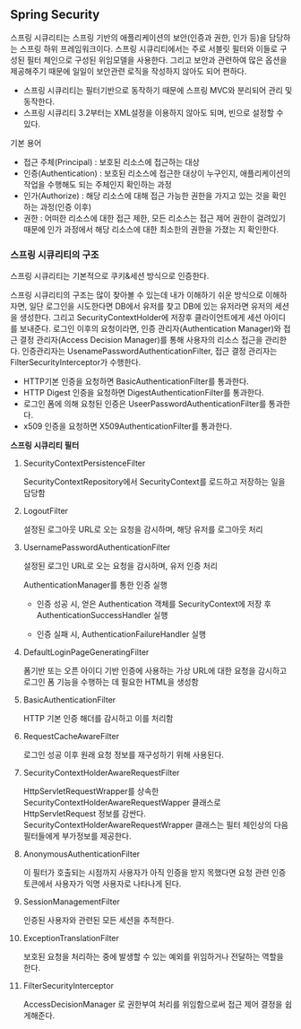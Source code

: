 ## Spring Security

스프링 시큐리티는 스프링 기반의 애플리케이션의 보안(인증과 권한, 인가 등)을 담당하는 스프링 하위 프레임워크이다. 
스프링 시큐리티에서는 주로 서블릿 필터와 이들로 구성된 필터 체인으로 구성된 위임모델을 사용한다. 그리고 보안과 관련하여 많은 옵션을 제공해주기 때문에 일일이 보안관련 로직을 작성하지 않아도 되어 편하다.

- 스프링 시큐리티는 필터기반으로 동작하기 때문에 스프링 MVC와 분리되어 관리 및 동작한다.
- 스프링 시큐리티 3.2부터는 XML설정을 이용하지 않아도 되며, 빈으로 설정할 수 있다.



기본 용어

- 접근 주체(Principal) : 보호된 리소스에 접근하는 대상
- 인증(Authentication) : 보호된 리소스에 접근한 대상이 누구인지, 애플리케이션의 작업을 수행해도 되는 주체인지 확인하는 과정
- 인가(Authorize) : 해당 리소스에 대해 접근 가능한 권한을 가지고 있는 것을 확인하는 과정(인증 이후)
- 권한 : 어떠한 리소스에 대한 접근 제한, 모든 리소스는 접근 제어 권한이 걸려있기 때문에 인가 과정에서 해당 리소스에 대한 최소한의 권한을 가졌는 지 확인한다.



### 스프링 시큐리티의 구조

스프링 시큐리티는 기본적으로 쿠키&세션 방식으로 인증한다.

스프링 시큐리티의 구조는 많이 찾아볼 수 있는데 내가 이해하기 쉬운 방식으로 이해하자면, 일단 로그인을 시도한다면 DB에서 유저를 찾고 DB에 있는 유저라면 유저의 세션을 생성한다. 그리고 SecurityContextHolder에 저장후 클라이언트에게 세션 아이디를 보내준다. 로그인 이후의 요청이라면, 인증 관리자(Authentication Manager)와 접근 결정 관리자(Access Decision Manager)를 통해 사용자의 리소스 접근을 관리한다. 인증관리자는 UsenamePasswordAuthenticationFilter, 접근 결정 관리자는 FilterSecurityInterceptor가 수행한다. 

- HTTP기본 인증을 요청하면 BasicAuthenticationFilter를 통과한다.
- HTTP Digest 인증을 요청하면 DigestAuthenticationFilter를 통과한다.
- 로그인 폼에 의해 요청된 인증은 UseerPasswordAuthenticationFilter를 통과한다.
- x509 인증을 요청하면 X509AuthenticationFilter를 통과한다.



**스프링 시큐리티 필터**

1. SecurityContextPersistenceFilter

   SecurityContextRepository에서 SecurityContext를 로드하고 저장하는 일을 담당함

2. LogoutFilter

   설정된 로그아웃 URL로 오는 요청을 감시하며, 해당 유저를 로그아웃 처리

3. UsernamePasswordAuthenticationFilter

   설정된 로그인 URL로 오는 요청을 감시하며, 유저 인증 처리

   AuthenticationManager를 통한 인증 실행 

   - 인증 성공 시, 얻은 Authentication 객체를 SecurityContext에 저장 후 AuthenticationSuccessHandler 실행 

   - 인증 실패 시, AuthenticationFailureHandler 실행

4. DefaultLoginPageGeneratingFilter

   폼기반 또는 오픈 아이디 기반 인증에 사용하는 가상 URL에 대한 요청을 감시하고 로그인 폼 기능을 수행하는 데 필요한 HTML을 생성함

5. BasicAuthenticationFilter

   HTTP 기본 인증 해더를 감시하고 이를 처리함

6. RequestCacheAwareFilter

   로그인 성공 이후 원래 요청 정보를 재구성하기 위해 사용된다.

7. SecurityContextHolderAwareRequestFilter

   HttpServletRequestWrapper를 상속한 SecurityContextHolderAwareRequestWapper 클래스로 HttpServletRequest 정보를 감싼다. SecurityContextHolderAwareRequestWrapper 클래스는 필터 체인상의 다음 필터들에게 부가정보를 제공한다.

8. AnonymousAuthenticationFilter

   이 필터가 호출되는 시점까지 사용자가 아직 인증을 받지 목했다면 요청 관련 인증 토큰에서 사용자가 익명 사용자로 나타나게 된다.

9. SessionManagementFilter 

   인증된 사용자와 관련된 모든 세션을 추적한다.

10. ExceptionTranslationFilter

    보호된 요청을 처리하는 중에 발생할 수 있는 예외를 위임하거나 전달하는 역할을 한다.

11. FilterSecurityInterceptor 

    AccessDecisionManager 로 권한부여 처리를 위임함으로써 접근 제어 결정을 쉽게해준다.


